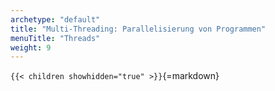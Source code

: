 ```yaml
---
archetype: "default"
title: "Multi-Threading: Parallelisierung von Programmen"
menuTitle: "Threads"
weight: 9
---
```



`{{< children showhidden="true" >}}`{=markdown}
